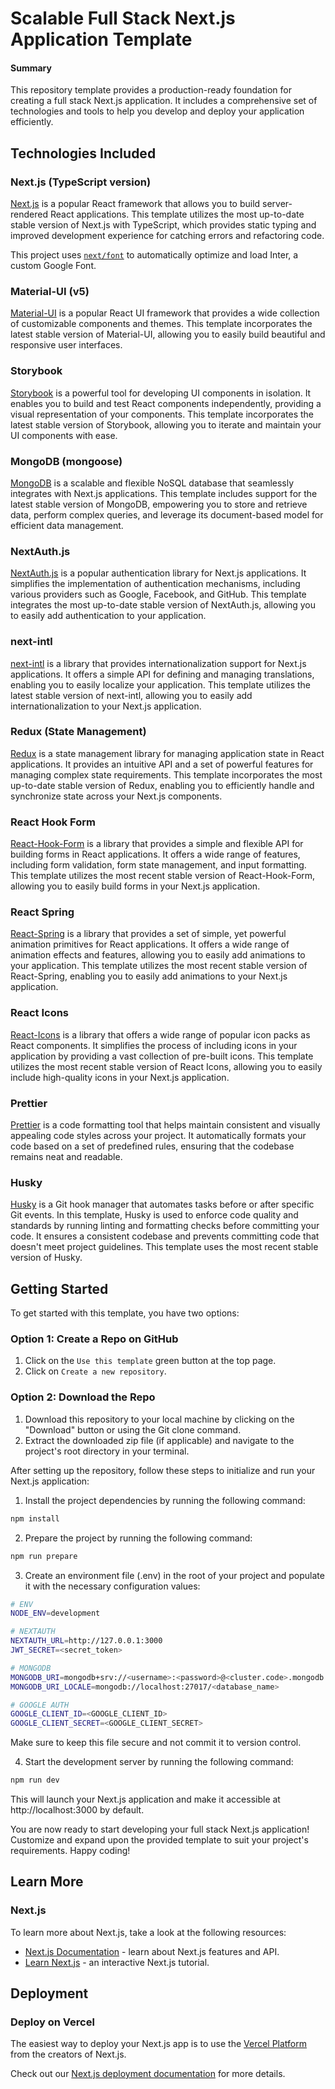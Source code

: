 # Scalable Full Stack Next.js Application Template

#### Summary

This repository template provides a production-ready foundation for creating a full stack Next.js application. It includes a comprehensive set of technologies and tools to help you develop and deploy your application efficiently.

## Technologies Included

### Next.js (TypeScript version)

[Next.js](https://github.com/vercel/next.js) is a popular React framework that allows you to build server-rendered React applications. This template utilizes the most up-to-date stable version of Next.js with TypeScript, which provides static typing and improved development experience for catching errors and refactoring code.

This project uses [`next/font`](https://nextjs.org/docs/basic-features/font-optimization) to automatically optimize and load Inter, a custom Google Font.

### Material-UI (v5)

[Material-UI](https://github.com/mui/material-ui) is a popular React UI framework that provides a wide collection of customizable components and themes. This template incorporates the latest stable version of Material-UI, allowing you to easily build beautiful and responsive user interfaces.

### Storybook

[Storybook](https://github.com/storybookjs/storybook) is a powerful tool for developing UI components in isolation. It enables you to build and test React components independently, providing a visual representation of your components. This template incorporates the latest stable version of Storybook, allowing you to iterate and maintain your UI components with ease.

### MongoDB (mongoose)

[MongoDB](https://github.com/Automattic/mongoose) is a scalable and flexible NoSQL database that seamlessly integrates with Next.js applications. This template includes support for the latest stable version of MongoDB, empowering you to store and retrieve data, perform complex queries, and leverage its document-based model for efficient data management.

### NextAuth.js

[NextAuth.js](https://github.com/nextauthjs/next-auth) is a popular authentication library for Next.js applications. It simplifies the implementation of authentication mechanisms, including various providers such as Google, Facebook, and GitHub. This template integrates the most up-to-date stable version of NextAuth.js, allowing you to easily add authentication to your application.

### next-intl

[next-intl](https://github.com/amannn/next-intl) is a library that provides internationalization support for Next.js applications. It offers a simple API for defining and managing translations, enabling you to easily localize your application. This template utilizes the latest stable version of next-intl, allowing you to easily add internationalization to your Next.js application.

### Redux (State Management)

[Redux](https://www.github.com/reduxjs/redux) is a state management library for managing application state in React applications. It provides an intuitive API and a set of powerful features for managing complex state requirements. This template incorporates the most up-to-date stable version of Redux, enabling you to efficiently handle and synchronize state across your Next.js components.

### React Hook Form

[React-Hook-Form](https://github.com/react-hook-form/react-hook-form) is a library that provides a simple and flexible API for building forms in React applications. It offers a wide range of features, including form validation, form state management, and input formatting. This template utilizes the most recent stable version of React-Hook-Form, allowing you to easily build forms in your Next.js application.

### React Spring

[React-Spring](https://github.com/pmndrs/react-spring) is a library that provides a set of simple, yet powerful animation primitives for React applications. It offers a wide range of animation effects and features, allowing you to easily add animations to your application. This template utilizes the most recent stable version of React-Spring, enabling you to easily add animations to your Next.js application.

### React Icons

[React-Icons](https://github.com/react-icons/react-icons) is a library that offers a wide range of popular icon packs as React components. It simplifies the process of including icons in your application by providing a vast collection of pre-built icons. This template utilizes the most recent stable version of React Icons, allowing you to easily include high-quality icons in your Next.js application.

### Prettier

[Prettier](https://github.com/prettier/prettier) is a code formatting tool that helps maintain consistent and visually appealing code styles across your project. It automatically formats your code based on a set of predefined rules, ensuring that the codebase remains neat and readable.

### Husky

[Husky](https://github.com/typicode/husky) is a Git hook manager that automates tasks before or after specific Git events. In this template, Husky is used to enforce code quality and standards by running linting and formatting checks before committing your code. It ensures a consistent codebase and prevents committing code that doesn't meet project guidelines. This template uses the most recent stable version of Husky.

## Getting Started

To get started with this template, you have two options:

### Option 1: Create a Repo on GitHub

1. Click on the `Use this template` green button at the top page.
2. Click on `Create a new repository`.

### Option 2: Download the Repo

1. Download this repository to your local machine by clicking on the "Download" button or using the Git clone command.
2. Extract the downloaded zip file (if applicable) and navigate to the project's root directory in your terminal.

After setting up the repository, follow these steps to initialize and run your Next.js application:

1. Install the project dependencies by running the following command:

```bash
npm install
```

2. Prepare the project by running the following command:

```bash
npm run prepare
```

3. Create an environment file (.env) in the root of your project and populate it with the necessary configuration values:

```bash
# ENV
NODE_ENV=development

# NEXTAUTH
NEXTAUTH_URL=http://127.0.0.1:3000
JWT_SECRET=<secret_token>

# MONGODB
MONGODB_URI=mongodb+srv://<username>:<password>@<cluster.code>.mongodb.net/
MONGODB_URI_LOCALE=mongodb://localhost:27017/<database_name>

# GOOGLE AUTH
GOOGLE_CLIENT_ID=<GOOGLE_CLIENT_ID>
GOOGLE_CLIENT_SECRET=<GOOGLE_CLIENT_SECRET>
```

Make sure to keep this file secure and not commit it to version control.

4. Start the development server by running the following command:

```bash
npm run dev
```

This will launch your Next.js application and make it accessible at http://localhost:3000 by default.

You are now ready to start developing your full stack Next.js application! Customize and expand upon the provided template to suit your project's requirements. Happy coding!

## Learn More

### Next.js

To learn more about Next.js, take a look at the following resources:

- [Next.js Documentation](https://nextjs.org/docs) - learn about Next.js features and API.
- [Learn Next.js](https://nextjs.org/learn) - an interactive Next.js tutorial.

## Deployment

### Deploy on Vercel

The easiest way to deploy your Next.js app is to use the [Vercel Platform](https://vercel.com/new?utm_medium=default-template&filter=next.js&utm_source=create-next-app&utm_campaign=create-next-app-readme) from the creators of Next.js.

Check out our [Next.js deployment documentation](https://nextjs.org/docs/deployment) for more details.